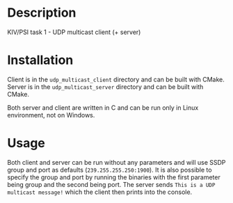 # Description

KIV/PSI task 1 - UDP multicast client (+ server)

# Installation

Client is in the <code>udp_multicast_client</code> directory and can be built with CMake.
Server is in the <code>udp_multicast_server</code> directory and can be built with CMake.

Both server and client are written in C and can be run only in Linux environment, not on Windows.

# Usage

Both client and server can be run without any parameters and will use SSDP group and port as defaults (<code>239.255.255.250:1900</code>). It is also possible to specify the group and port by running the binaries with the first parameter being group and the second being port. The server sends <code>This is a UDP multicast message!</code> which the client then prints into the console.
